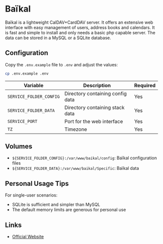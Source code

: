 # Baïkal

Baïkal is a lightweight CalDAV+CardDAV server. It offers an extensive web
interface with easy management of users, address books and calendars. It is fast
and simple to install and only needs a basic php capable server. The data can be
stored in a MySQL or a SQLite database.

## Configuration

Copy the `.env.example` file to `.env` and adjust the values:

```bash
cp .env.example .env
```

| Variable | Description | Required |
|----------|-------------|----------|
| `SERVICE_FOLDER_CONFIG` | Directory containing config data | Yes |
| `SERVICE_FOLDER_DATA` | Directory containing stack data | Yes |
| `SERVICE_PORT` | Port for the web interface | Yes |
| `TZ` | Timezone | Yes |

## Volumes

- `${SERVICE_FOLDER_CONFIG}:/var/www/baikal/config`: Baïkal configuration files
- `${SERVICE_FOLDER_DATA}:/var/www/baikal/Specific`: Baïkal data

## Personal Usage Tips

For single-user scenarios:
- SQLite is sufficient and simpler than MySQL
- The default memory limits are generous for personal use

## Links

- [Official Website](https://sabre.io/baikal/)
